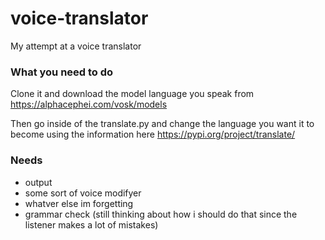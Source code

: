 # voice-translator
My attempt at a voice translator

### What you need to do
Clone it and download the model language you speak from
https://alphacephei.com/vosk/models

Then go inside of the translate.py and change the language you want it to become using the information here
https://pypi.org/project/translate/


### Needs
- output
- some sort of voice modifyer
- whatver else im forgetting
- grammar check (still thinking about how i should do that since the listener makes a lot of mistakes)

